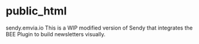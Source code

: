 # public_html
sendy.emvia.io
This is a WIP modified version of Sendy that integrates the BEE Plugin to build newsletters visually.
